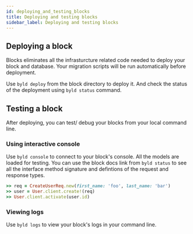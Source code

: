 ```yaml
---
id: deploying_and_testing_blocks
title: Deploying and testing blocks
sidebar_label: Deploying and testing blocks
---
```

## Deploying a block

Blocks eliminates all the infrasturcture related code needed to deploy your
block and database. Your migration scripts will be run automatically before
deployment.

Use `byld deploy` from the block directory to deploy it. And check the status
of the deployment using `byld status` command.


## Testing a block

After deploying, you can test/ debug your blocks from your local command line.

### Using interactive console

Use `byld console` to connect to your block's console. All the models are
loaded for testing. You can use the block docs link from `byld status` to
see all the interface method signature and defintions of the request and response types.

```ruby
>> req = CreateUserReq.new(first_name: 'foo', last_name: 'bar')
>> user = User.client.create!(req)
>> User.client.activate(user.id)
```

### Viewing logs

Use `byld logs` to view your block's logs in your command line.
